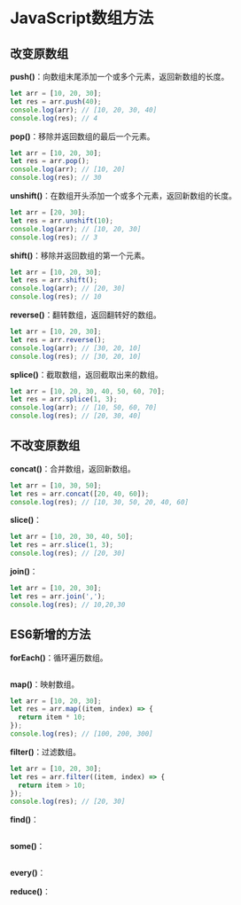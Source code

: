 # JavaScript数组方法

## 改变原数组

**push()**：向数组末尾添加一个或多个元素，返回新数组的长度。

```js
let arr = [10, 20, 30];
let res = arr.push(40);
console.log(arr); // [10, 20, 30, 40]
console.log(res); // 4
```

**pop()**：移除并返回数组的最后一个元素。

```js
let arr = [10, 20, 30];
let res = arr.pop();
console.log(arr); // [10, 20]
console.log(res); // 30
```

**unshift()**：在数组开头添加一个或多个元素，返回新数组的长度。

```js
let arr = [20, 30];
let res = arr.unshift(10);
console.log(arr); // [10, 20, 30]
console.log(res); // 3
```

**shift()**：移除并返回数组的第一个元素。

```js
let arr = [10, 20, 30];
let res = arr.shift();
console.log(arr); // [20, 30]
console.log(res); // 10
```

**reverse()**：翻转数组，返回翻转好的数组。

```js
let arr = [10, 20, 30];
let res = arr.reverse();
console.log(arr); // [30, 20, 10]
console.log(res); // [30, 20, 10]
```

**splice()**：截取数组，返回截取出来的数组。

```js
let arr = [10, 20, 30, 40, 50, 60, 70];
let res = arr.splice(1, 3);
console.log(arr); // [10, 50, 60, 70]
console.log(res); // [20, 30, 40]
```

## 不改变原数组

**concat()**：合并数组，返回新数组。

```js
let arr = [10, 30, 50];
let res = arr.concat([20, 40, 60]);
console.log(res); // [10, 30, 50, 20, 40, 60]
```

**slice()**：

```js
let arr = [10, 20, 30, 40, 50];
let res = arr.slice(1, 3);
console.log(res); // [20, 30]
```

**join()**：

```js
let arr = [10, 20, 30];
let res = arr.join(',');
console.log(res); // 10,20,30
```

## ES6新增的方法

**forEach()**：循环遍历数组。

```js
```

**map()**：映射数组。

```js
let arr = [10, 20, 30];
let res = arr.map((item, index) => {
  return item * 10;
});
console.log(res); // [100, 200, 300]
```

**filter()**：过滤数组。

```js
let arr = [10, 20, 30];
let res = arr.filter((item, index) => {
  return item > 10;
});
console.log(res); // [20, 30]
```

**find()**：

```js
```

**some()**：

```js
```

**every()**：

**reduce()**：
